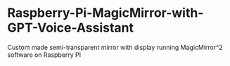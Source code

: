 # Raspberry-Pi-MagicMirror-with-GPT-Voice-Assistant
Custom made semi-transparent mirror with display running MagicMirror^2 software on Raspberry PI
